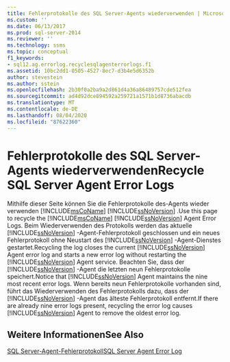 ```yaml
---
title: Fehlerprotokolle des SQL Server-Agents wiederverwenden | Microsoft-Dokumentation
ms.custom: ''
ms.date: 06/13/2017
ms.prod: sql-server-2014
ms.reviewer: ''
ms.technology: ssms
ms.topic: conceptual
f1_keywords:
- sql12.ag.errorlog.recyclesqlagenterrorlogs.f1
ms.assetid: 10bc2dd1-0505-4527-8ec7-d3b4e5d6352b
author: stevestein
ms.author: sstein
ms.openlocfilehash: 2b30f0a2ba9a2d861d4a36a86489757cde512fea
ms.sourcegitcommit: ad4d92dce894592a259721a1571b1d8736abacdb
ms.translationtype: MT
ms.contentlocale: de-DE
ms.lasthandoff: 08/04/2020
ms.locfileid: "87622360"
---
```

# <a name="recycle-sql-server-agent-error-logs"></a><span data-ttu-id="029b3-102">Fehlerprotokolle des SQL Server-Agents wiederverwenden</span><span class="sxs-lookup"><span data-stu-id="029b3-102">Recycle SQL Server Agent Error Logs</span></span>
  <span data-ttu-id="029b3-103">Mithilfe dieser Seite können Sie die Fehlerprotokolle des-Agents wieder verwenden [!INCLUDE[msCoName](../../includes/msconame-md.md)] [!INCLUDE[ssNoVersion](../../includes/ssnoversion-md.md)] .</span><span class="sxs-lookup"><span data-stu-id="029b3-103">Use this page to recycle the [!INCLUDE[msCoName](../../includes/msconame-md.md)] [!INCLUDE[ssNoVersion](../../includes/ssnoversion-md.md)] Agent Error Logs.</span></span> <span data-ttu-id="029b3-104">Beim Wiederverwenden des Protokolls werden das aktuelle [!INCLUDE[ssNoVersion](../../includes/ssnoversion-md.md)] -Agent-Fehlerprotokoll geschlossen und ein neues Fehlerprotokoll ohne Neustart des [!INCLUDE[ssNoVersion](../../includes/ssnoversion-md.md)] -Agent-Dienstes gestartet.</span><span class="sxs-lookup"><span data-stu-id="029b3-104">Recycling the log closes the current [!INCLUDE[ssNoVersion](../../includes/ssnoversion-md.md)] Agent error log and starts a new error log without restarting the [!INCLUDE[ssNoVersion](../../includes/ssnoversion-md.md)] Agent service.</span></span> <span data-ttu-id="029b3-105">Beachten Sie, dass der [!INCLUDE[ssNoVersion](../../includes/ssnoversion-md.md)] -Agent die letzten neun Fehlerprotokolle speichert.</span><span class="sxs-lookup"><span data-stu-id="029b3-105">Notice that [!INCLUDE[ssNoVersion](../../includes/ssnoversion-md.md)] Agent maintains the nine most recent error logs.</span></span> <span data-ttu-id="029b3-106">Wenn bereits neun Fehlerprotokolle vorhanden sind, führt das Wiederverwenden des Fehlerprotokolls dazu, dass der [!INCLUDE[ssNoVersion](../../includes/ssnoversion-md.md)] -Agent das älteste Fehlerprotokoll entfernt.</span><span class="sxs-lookup"><span data-stu-id="029b3-106">If there are already nine error logs present, recycling the error log causes [!INCLUDE[ssNoVersion](../../includes/ssnoversion-md.md)] Agent to remove the oldest error log.</span></span>  
  
## <a name="see-also"></a><span data-ttu-id="029b3-107">Weitere Informationen</span><span class="sxs-lookup"><span data-stu-id="029b3-107">See Also</span></span>  
 [<span data-ttu-id="029b3-108">SQL Server-Agent-Fehlerprotokoll</span><span class="sxs-lookup"><span data-stu-id="029b3-108">SQL Server Agent Error Log</span></span>](sql-server-agent-error-log.md)  
  
  
